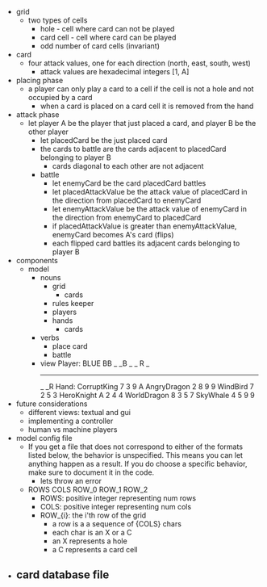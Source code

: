 - grid
  - two types of cells
      - hole - cell where card can not be played
      - card cell - cell where card can be played
    - odd number of card cells (invariant)
- card
  - four attack values, one for each direction (north, east, south, west)
    - attack values are hexadecimal integers [1, A]
- placing phase
  - a player can only play a card to a cell if the cell is not a hole and not occupied by a card
    - when a card is placed on a card cell it is removed from the hand
- attack phase
  - let player A be the player that just placed a card, and player B be the other player
    - let placedCard be the just placed card
    - the cards to battle are the cards adjacent to placedCard belonging to player B
      - cards diagonal to each other are not adjacent
    - battle
      - let enemyCard be the card placedCard battles
      - let placedAttackValue be the attack value of placedCard in the direction from placedCard
        to enemyCard
      - let enemyAttackValue be the attack value of enemyCard in the direction from enemyCard to
        placedCard
      - if placedAttackValue is greater than enemyAttackValue, enemyCard becomes A's card (flips)
      - each flipped card battles its adjacent cards belonging to player B
- components
  - model
    - nouns
      - grid
        - cards
      - rules keeper
      - players
      - hands
        - cards
    - verbs
      - place card
      - battle
    - view
        Player: BLUE
        BB   _
        _B   _
        _ R  _
        _  _ _
        _   _R
        Hand:
        CorruptKing 7 3 9 A
        AngryDragon 2 8 9 9
        WindBird 7 2 5 3
        HeroKnight A 2 4 4
        WorldDragon 8 3 5 7
        SkyWhale 4 5 9 9
- future considerations
  - different views: textual and gui
  - implementing a controller
  - human vs machine players
- model config file
  - If you get a file that does not correspond to either of the formats listed below, the behavior
    is unspecified. This means you can let anything happen as a result. If you do choose a
    specific behavior, make sure to document it in the code.
    - lets throw an error
  - ROWS COLS
    ROW_0
    ROW_1
    ROW_2
    - ROWS: positive integer representing num rows
    - COLS: positive integer representing num cols
    - ROW_{i}: the i'th row of the grid
      - a row is a a sequence of {COLS} chars
      - each char is an X or a C
      - an X represents a hole
      - a C represents a card cell
- card database file
  - 

